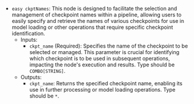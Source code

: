 - `easy ckptNames`: This node is designed to facilitate the selection and management of checkpoint names within a pipeline, allowing users to easily specify and retrieve the names of various checkpoints for use in model loading or other operations that require specific checkpoint identification.
    - Inputs:
        - `ckpt_name` (Required): Specifies the name of the checkpoint to be selected or managed. This parameter is crucial for identifying which checkpoint is to be used in subsequent operations, impacting the node's execution and results. Type should be `COMBO[STRING]`.
    - Outputs:
        - `ckpt_name`: Returns the specified checkpoint name, enabling its use in further processing or model loading operations. Type should be `*`.
